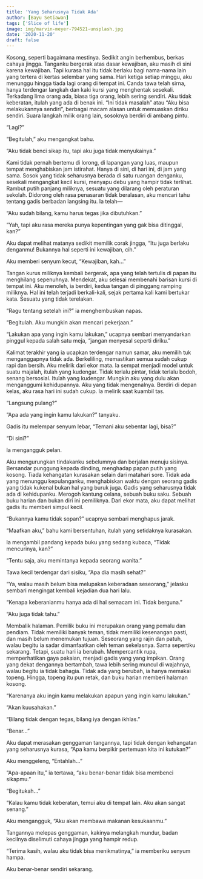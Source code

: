 ```yaml
---
title: 'Yang Seharusnya Tidak Ada'
author: [Bayu Setiawan]
tags: ['Slice of life']
image: img/marvin-meyer-794521-unsplash.jpg
date: '2020-11-20'
draft: false
---
```

Kosong, seperti bagaimana mestinya. Sedikit angin berhembus, berkas cahaya jingga. Tanganku bergerak atas dasar kewajiban, aku masih di sini karena kewajiban. Tapi kurasa hal itu tidak berlaku bagi nama-nama lain yang tertera di kertas selembar yang sama. Hari ketiga setiap minggu, aku menunggu hingga tiada lagi orang di tempat ini. Canda tawa telah sirna, hanya terdengar langkah dan kaki kursi yang menghentak sesekali. Terkadang lima orang ada, biasa tiga orang, lebih sering sendiri. Aku tidak keberatan, itulah yang ada di benak ini. “Ini tidak masalah” atau “Aku bisa melakukannya sendiri”, berbagai macam alasan untuk memuaskan diriku sendiri. Suara langkah milik orang lain, sosoknya berdiri di ambang pintu.

“Lagi?”

“Begitulah,” aku mengangkat bahu.

“Aku tidak benci sikap itu, tapi aku juga tidak menyukainya.”

Kami tidak pernah bertemu di lorong, di lapangan yang luas, maupun tempat menghabiskan jam istirahat. Hanya di sini, di hari ini, di jam yang sama. Sosok yang tidak seharusnya berada di satu ruangan denganku, sesekali mengangkat kecil kursi, menyapu debu yang hampir tidak terlihat. Rambut putih panjang miliknya, sesuatu yang dilarang oleh peraturan sekolah. Didorong oleh rasa penasaran tidak beralasan, aku mencari tahu tentang gadis berbadan langsing itu. Ia telah—

“Aku sudah bilang, kamu harus tegas jika dibutuhkan.”

“Yah, tapi aku rasa mereka punya kepentingan yang gak bisa ditinggal, kan?”

Aku dapat melihat matanya sedikit memilik corak jingga, “Itu juga berlaku denganmu! Bukannya hal seperti ini kewajiban, cih.”

Aku memberi senyum kecut, “Kewajiban, kah…”

Tangan kurus miliknya kembali bergerak, apa yang telah tertulis di papan itu menghilang sepenuhnya. Mendekat, aku selesai membenahi barisan kursi di tempat ini. Aku menoleh, ia berdiri, kedua tangan di pinggang ramping miliknya. Hal ini telah terjadi berkali-kali, sejak pertama kali kami bertukar kata. Sesuatu yang tidak terelakan.

“Ragu tentang setelah ini?” ia menghembuskan napas.

“Begitulah. Aku mungkin akan mencari pekerjaan.”

“Lakukan apa yang ingin kamu lakukan,” ucapnya sembari menyandarkan pinggul kepada salah satu meja, “jangan menyesal seperti diriku.”

Kalimat terakhir yang ia ucapkan terdengar namun samar, aku memilih tuk menganggapnya tidak ada. Berkeliling, memastikan semua sudah cukup rapi dan bersih. Aku melirik dari ekor mata. Ia sempat menjadi model untuk suatu majalah, itulah yang kudengar. Tidak terlalu pintar, tidak terlalu bodoh, senang bersosial. Itulah yang kudengar. Mungkin aku yang dulu akan menganggumi kehidupannya. Aku yang tidak mengenalnya. Berdiri di depan kelas, aku rasa hari ini sudah cukup. Ia melirik saat kuambil tas.

“Langsung pulang?”

“Apa ada yang ingin kamu lakukan?” tanyaku.

Gadis itu melempar senyum lebar, “Temani aku sebentar lagi, bisa?”

“Di sini?”

Ia mengangguk pelan.

Aku mengurungkan tindakanku sebelumnya dan berjalan menuju sisinya. Bersandar punggung kepada dinding, menghadap papan putih yang kosong. Tiada kehangatan kurasakan selain dari matahari sore. Tidak ada yang menunggu kepulanganku, menghabiskan waktu dengan seorang gadis yang tidak kukenal bukan hal yang buruk juga. Gadis yang seharusnya tidak ada di kehidupanku. Merogoh kantung celana, sebuah buku saku. Sebuah buku harian dan bukan diri ini pemiliknya. Dari ekor mata, aku dapat melihat gadis itu memberi simpul kecil.

“Bukannya kamu tidak sopan?” ucapnya sembari menghapus jarak.

“Maafkan aku,” bahu kami bersentuhan, itulah yang setidaknya kurasakan.

Ia mengambil pandang kepada buku yang sedang kubaca, “Tidak mencurinya, kan?”

“Tentu saja, aku memintanya kepada seorang wanita.”

Tawa kecil terdengar dari sisiku, “Apa dia masih sehat?”

“Ya, walau masih belum bisa melupakan keberadaan seseorang,” jelasku sembari mengingat kembali kejadian dua hari lalu.

“Kenapa keberanianmu hanya ada di hal semacam ini. Tidak berguna.”

“Aku juga tidak tahu.”

Membalik halaman. Pemilik buku ini merupakan orang yang pemalu dan pendiam. Tidak memiliki banyak teman, tidak memiliki kesenangan pasti, dan masih belum menemukan tujuan. Seseorang yang rajin dan patuh, walau begitu ia sadar dimanfaatkan oleh teman sekelasnya. Sama sepertiku sekarang. Tetapi, suatu hari ia berubah. Mempercantik rupa, memperhatikan gaya pakaian, menjadi gadis yang yang impikan. Orang yang dekat dengannya bertambah, tawa lebih sering muncul di wajahnya, walau begitu ia tidak bahagia. Tidak ada yang berubah, ia hanya memakai topeng. Hingga, topeng itu pun retak, dan buku harian memberi halaman kosong.

“Karenanya aku ingin kamu melakukan apapun yang ingin kamu lakukan.”

“Akan kuusahakan.”

“Bilang tidak dengan tegas, bilang iya dengan ikhlas.”

“Benar…”

Aku dapat merasakan genggaman tangannya, tapi tidak dengan kehangatan yang seharusnya kurasa, “Apa kamu berpikir pertemuan kita ini kutukan?”

Aku menggeleng, “Entahlah…”

“Apa-apaan itu,” ia tertawa, “aku benar-benar tidak bisa membenci sikapmu.”

“Begitukah…”

“Kalau kamu tidak keberatan, temui aku di tempat lain. Aku akan sangat senang.”

Aku mengangguk, “Aku akan membawa makanan kesukaanmu.”

Tangannya melepas genggaman, kakinya melangkah mundur, badan kecilnya diselimuti cahaya jingga yang hampir redup.

“Terima kasih, walau aku tidak bisa menikmatinya,” ia memberiku senyum hampa.

Aku benar-benar sendiri sekarang.
